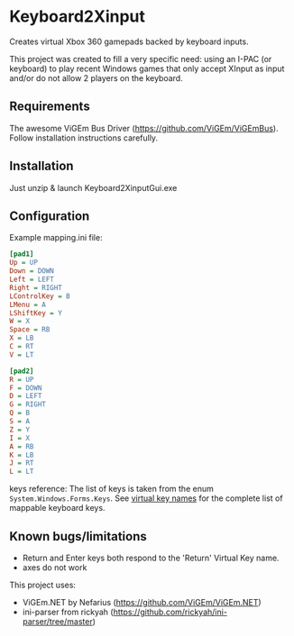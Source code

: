 # Keyboard2Xinput
Creates virtual Xbox 360 gamepads backed by keyboard inputs.

This project was created to fill a very specific need: using an I-PAC (or keyboard) to play recent Windows games that only accept XInput as input and/or do not allow 2 players on the keyboard.

## Requirements
The awesome ViGEm Bus Driver (https://github.com/ViGEm/ViGEmBus). Follow installation instructions carefully.

## Installation
Just unzip & launch Keyboard2XinputGui.exe

## Configuration
Example mapping.ini file:
```ini
[pad1]
Up = UP
Down = DOWN
Left = LEFT
Right = RIGHT
LControlKey = B
LMenu = A
LShiftKey = Y
W = X
Space = RB
X = LB
C = RT
V = LT

[pad2]
R = UP
F = DOWN
D = LEFT
G = RIGHT
Q = B
S = A
Z = Y
I = X
A = RB
K = LB
J = RT
L = LT
```

keys reference:
The list of keys is taken from the enum `System.Windows.Forms.Keys`. See [virtual key names](virtualKeyNames.md) for the complete list of mappable keyboard keys.

## Known bugs/limitations
 * Return and Enter keys both respond to the 'Return' Virtual Key name.
 * axes do not work 

This project uses:
 * ViGEm.NET by Nefarius (https://github.com/ViGEm/ViGEm.NET)
 * ini-parser from rickyah (https://github.com/rickyah/ini-parser/tree/master)
